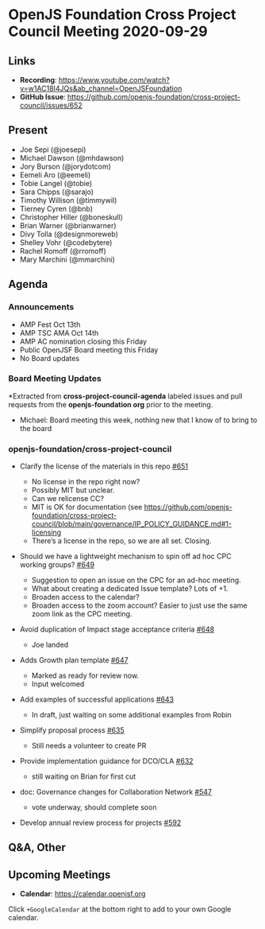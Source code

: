 # OpenJS Foundation Cross Project Council Meeting 2020-09-29

## Links

* **Recording**: https://www.youtube.com/watch?v=w1AC18I4JQs&ab_channel=OpenJSFoundation
* **GitHub Issue**: https://github.com/openjs-foundation/cross-project-council/issues/652

## Present

* Joe Sepi (@joesepi)
* Michael Dawson (@mhdawson)
* Jory Burson (@jorydotcom)
* Eemeli Aro (@eemeli)
* Tobie Langel (@tobie)
* Sara Chipps (@sarajo)
* Timothy Willison (@timmywil)
* Tierney Cyren (@bnb)
* Christopher Hiller (@boneskull)
* Brian Warner (@brianwarner)
* Divy Tolla (@designmoreweb)
* Shelley Vohr (@codebytere)
* Rachel Romoff (@rromoff)
* Mary Marchini (@mmarchini)

## Agenda

### Announcements

* AMP Fest Oct 13th
* AMP TSC AMA Oct 14th
* AMP AC nomination closing this Friday
* Public OpenJSF Board meeting this Friday
* No Board updates

### Board Meeting Updates
 
*Extracted from **cross-project-council-agenda** labeled issues and pull requests from the **openjs-foundation org** prior to the meeting.

* Michael: Board meeting this week, nothing new that I know of to bring to the board


### openjs-foundation/cross-project-council

* Clarify the license of the materials in this repo [#651](https://github.com/openjs-foundation/cross-project-council/issues/651)
  * No license in the repo right now?
  * Possibly MIT but unclear.
  * Can we relicense CC?
  * MIT is OK for documentation (see https://github.com/openjs-foundation/cross-project-council/blob/main/governance/IP_POLICY_GUIDANCE.md#1-licensing
  * There’s a license in the repo, so we are all set. Closing. 

* Should we have a lightweight mechanism to spin off ad hoc CPC working groups? [#649](https://github.com/openjs-foundation/cross-project-council/issues/649)
  * Suggestion to open an issue on the CPC for an ad-hoc meeting.
  * What about creating a dedicated Issue template? Lots of +1.
  * Broaden access to the calendar?
  * Broaden access to the zoom account? Easier to just use the same zoom link as the CPC meeting.

* Avoid duplication of Impact stage acceptance criteria [#648](https://github.com/openjs-foundation/cross-project-council/pull/648)
  * Joe landed

* Adds Growth plan template [#647](https://github.com/openjs-foundation/cross-project-council/pull/647)
  * Marked as ready for review now.
  * Input welcomed

* Add examples of successful applications [#643](https://github.com/openjs-foundation/cross-project-council/pull/643)
  * In draft, just waiting on some additional examples from Robin

* Simplify proposal process [#635](https://github.com/openjs-foundation/cross-project-council/issues/635)
  * Still needs a volunteer to create PR

* Provide implementation guidance for DCO/CLA [#632](https://github.com/openjs-foundation/cross-project-council/issues/632)
  * still waiting on Brian for first cut

* doc: Governance changes for Collaboration Network [#547](https://github.com/openjs-foundation/cross-project-council/pull/547)
  * vote underway, should complete soon

* Develop annual review process for projects [#592](https://github.com/openjs-foundation/cross-project-council/issues/592)


## Q&A, Other

## Upcoming Meetings

* **Calendar**: https://calendar.openjsf.org

Click `+GoogleCalendar` at the bottom right to add to your own Google calendar.

